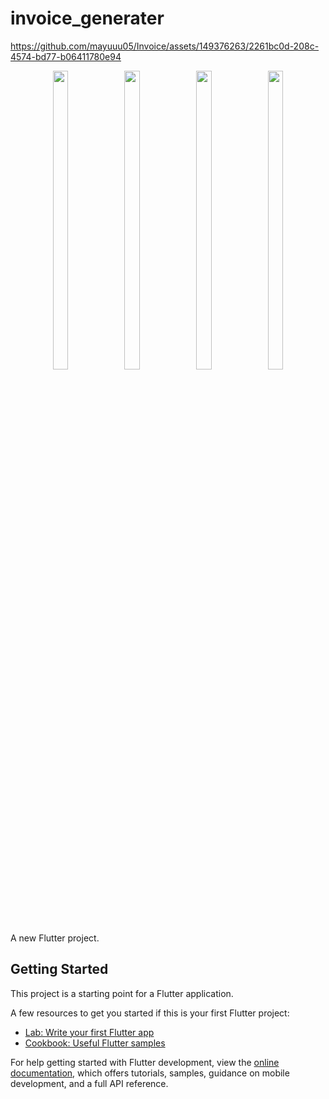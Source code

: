# invoice_generater


https://github.com/mayuuu05/Invoice/assets/149376263/2261bc0d-208c-4574-bd77-b06411780e94



<p align="center">
  <img src = "https://github.com/mayuuu05/Invoice/assets/149376263/fb734754-1bb5-43a5-885f-afc98a902086" width=22% height=35% >
  <img src = "https://github.com/mayuuu05/Invoice/assets/149376263/c5d1f525-a978-49f7-a3c9-bd128cb64862" width=22% height=35% >
  <img src = "https://github.com/mayuuu05/Invoice/assets/149376263/1fb90af9-cb0d-4dcd-8bb3-786b83418999" width=22% height=35% >
  <img src = "https://github.com/mayuuu05/Invoice/assets/149376263/09e45a09-9fcc-406e-a5b6-c924498829b4" width=22% height=35% >
</p>
A new Flutter project.

## Getting Started

This project is a starting point for a Flutter application.

A few resources to get you started if this is your first Flutter project:

- [Lab: Write your first Flutter app](https://docs.flutter.dev/get-started/codelab)
- [Cookbook: Useful Flutter samples](https://docs.flutter.dev/cookbook)

For help getting started with Flutter development, view the
[online documentation](https://docs.flutter.dev/), which offers tutorials,
samples, guidance on mobile development, and a full API reference.
